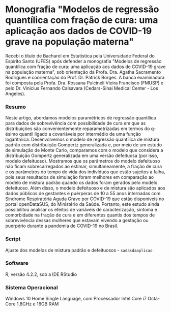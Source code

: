 # Monografia "Modelos de regressão quantílica com fração de cura: uma aplicação aos dados de COVID-19 grave na população materna"

Recebi o título de Bacharel em Estatística pela Universidade Federal do Espírito Santo (UFES) após defender a monografia "Modelos de regressão quantílica com fração de cura: uma aplicação aos dados de COVID-19 grave na população materna", sob orientação da Profa. Dra. Agatha Sacramento Rodrigues e coorientação do Prof. Dr. Patrick Borges. A banca examinadora foi composta pela Profa. Dra. Rossana Pulcineli Vieira Francisco (FMUSP) e pelo Dr. Vinicius Fernando Calsavara (Cedars-Sinai Medical Center - Los Angeles).

### Resumo

Neste artigo, abordamos modelos paramétricos de regressão quantílica para dados de sobrevivência com possibilidade de cura em que as distribuições são convenientemente reparametrizadas em termos do q-ésimo quantil ligado a covariáveis por intermédio de uma função logarítmica. Desenvolvemos o modelo de regressão quantílica de mistura padrão com distribuição Gompertz generalizada e, por meio de um estudo de simulação de Monte Carlo, comparamos com o modelo que considera a distribuição Gompertz generalizada em uma versão defeituosa (por isso, modelo defeituoso). Mostramos que os parâmetros do modelo defeituoso não ficam sobrecarregados ao estimar, simultaneamente, a fração de cura e os parâmetros do tempo de vida dos indivíduos que estão sujeitos à falha, pois seus resultados de simulação foram melhores em comparação ao modelo de mistura padrão quando os dados foram gerados pelo modelo defeituoso. Além disso, o modelo defeituoso e de mistura são aplicados aos dados públicos de gestantes e puérperas de 10 a 55 anos internadas com Síndrome Respiratória Aguda Grave por COVID-19 que estão disponíveis no portal openDataSUS, do Ministério da Saúde. Portanto, este estudo ainda possibilitou analisar os efeitos de variáveis de caracterização, sintoma e comorbidade na fração de cura e em diferentes quantis dos tempos de sobrevivência dessas mulheres que estavam vivendo a gestação ou puerpério durante a pandemia de COVID-19 no Brasil.

### Script

Ajuste dos modelos de mistura padrão e defeituosos - `sadasdaaplicao`

### Software

R, versão 4.2.2, sob a IDE RStudio

### Sistema Operacional

Windows 10 Home Single Language, com Processador Intel Core i7 Octa-Core 1,8GHz e 16GB RAM
